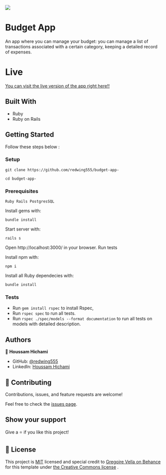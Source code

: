 ![](https://img.shields.io/badge/Microverse-blueviolet)

# Budget App

An app where you can manage your budget: you can manage a list of transactions associated with a certain category, keeping a detailed record of expenses.

# Live

[You can visit the live version of the app right here!!](https://budgetvio-app.herokuapp.com/)

## Built With
- Ruby
- Ruby on Rails

## Getting Started
Follow these steps below :


### Setup
 ```git clone https://github.com/redwing555/budget-app-```

 ```cd budget-app-```

### Prerequisites

    Ruby Rails PostgresSQL

Install gems with:
    
    bundle install

Start server with:

    rails s

Open http://localhost:3000/ in your browser.
Run tests

Install npm with:

    npm i

Install all Ruby dependecies with:

    bundle install

### Tests
- Run ```gem install rspec``` to install Rspec,
- Run ```rspec spec``` to run all tests.
- Run ```rspec ./spec/models --format documentation``` to run all tests on models with detailed description.



## Authors

👤 **Houssam Hichami**

- GitHub: [@redwing555](https://github.com/redwing555)
- LinkedIn: [Houssam Hichami](https://linkedin.com/in/houssam-hichami)

## 🤝 Contributing

Contributions, issues, and feature requests are welcome!

Feel free to check the [issues page](https://github.com/codecaiine/rails-blog/issues).

## Show your support

Give a ⭐️ if you like this project!


## 📝 License

This project is [MIT](./MIT.md) licensed  and special credit to [ Gregoire Vella on Behance](https://www.behance.net/gregoirevella) for this template under [the Creative Commons license](https://creativecommons.org/licenses/by-nc/4.0/) .
